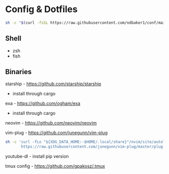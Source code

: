 # Config & Dotfiles

```sh
sh -c "$(curl -fsSL https://raw.githubusercontent.com/ndbaker1/conf/main/register_dotfiles.sh)"
```

## Shell
- zsh
- fish

## Binaries
starship - https://github.com/starship/starship
 * install through cargo

exa - https://github.com/ogham/exa
 * install through cargo

neovim - https://github.com/neovim/neovim

vim-plug - https://github.com/junegunn/vim-plug
```sh
sh -c 'curl -fLo "${XDG_DATA_HOME:-$HOME/.local/share}"/nvim/site/autoload/plug.vim --create-dirs \
       https://raw.githubusercontent.com/junegunn/vim-plug/master/plug.vim'
```

youtube-dl - install pip version

tmux config - https://github.com/gpakosz/.tmux

